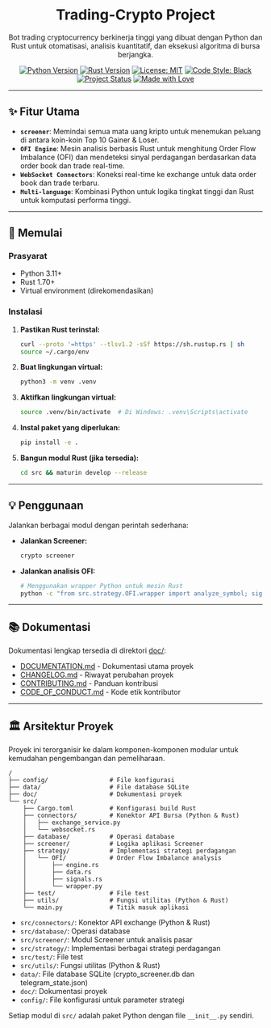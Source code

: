 <div align="center">
<h1 align="center">Trading-Crypto Project</h1>
<p align="center">
Bot trading cryptocurrency berkinerja tinggi yang dibuat dengan Python dan Rust untuk otomatisasi, analisis kuantitatif, dan eksekusi algoritma di bursa berjangka.
</p>
</div>
<div align="center">
<!-- Shields.io Badges -->
<a href="https://www.python.org/downloads/"><img src="https://img.shields.io/badge/python-3.11+-blue.svg?style=for-the-badge&logo=python" alt="Python Version"></a>
<a href="https://www.rust-lang.org/"><img src="https://img.shields.io/badge/rust-1.70+-orange.svg?style=for-the-badge&logo=rust" alt="Rust Version"></a>
<a href="https://opensource.org/licenses/MIT"><img src="https://img.shields.io/badge/License-MIT-yellow.svg?style=for-the-badge" alt="License: MIT"></a>
<a href="#"><img src="https://img.shields.io/badge/code%20style-black-000000.svg?style=for-the-badge" alt="Code Style: Black"></a>
<br>
<a href="#"><img src="https://img.shields.io/badge/status-aktif-brightgreen?style=for-the-badge" alt="Project Status"></a>
<a href="#"><img src="https://img.shields.io/badge/Made%20with-Love-red?style=for-the-badge&logo=heart" alt="Made with Love"></a>
</div>

---

## ✨ Fitur Utama

- **`screener`**: Memindai semua mata uang kripto untuk menemukan peluang di antara koin-koin Top 10 Gainer & Loser.
- **`OFI Engine`**: Mesin analisis berbasis Rust untuk menghitung Order Flow Imbalance (OFI) dan mendeteksi sinyal perdagangan berdasarkan data order book dan trade real-time.
- **`WebSocket Connectors`**: Koneksi real-time ke exchange untuk data order book dan trade terbaru.
- **`Multi-language`**: Kombinasi Python untuk logika tingkat tinggi dan Rust untuk komputasi performa tinggi.

---

## 🚀 Memulai

### Prasyarat

- Python 3.11+
- Rust 1.70+ 
- Virtual environment (direkomendasikan)

### Instalasi

1. **Pastikan Rust terinstal:**
   ```bash
   curl --proto '=https' --tlsv1.2 -sSf https://sh.rustup.rs | sh
   source ~/.cargo/env
   ```

2. **Buat lingkungan virtual:**
   ```bash
   python3 -m venv .venv
   ```

3. **Aktifkan lingkungan virtual:**
   ```bash
   source .venv/bin/activate  # Di Windows: .venv\Scripts\activate
   ```

4. **Instal paket yang diperlukan:**
   ```bash
   pip install -e .
   ```

5. **Bangun modul Rust (jika tersedia):**
   ```bash
   cd src && maturin develop --release
   ```

---

## 💡 Penggunaan

Jalankan berbagai modul dengan perintah sederhana:

- **Jalankan Screener:**
  ```bash
  crypto screener
  ```

- **Jalankan analisis OFI:**
  ```bash
  # Menggunakan wrapper Python untuk mesin Rust
  python -c "from src.strategy.OFI.wrapper import analyze_symbol; signal = analyze_symbol('BTCUSDT'); print(signal)"
  ```

---

## 📚 Dokumentasi

Dokumentasi lengkap tersedia di direktori [doc/](doc/):

- [DOCUMENTATION.md](doc/DOCUMENTATION.md) - Dokumentasi utama proyek
- [CHANGELOG.md](doc/CHANGELOG.md) - Riwayat perubahan proyek
- [CONTRIBUTING.md](doc/CONTRIBUTING.md) - Panduan kontribusi
- [CODE_OF_CONDUCT.md](doc/CODE_OF_CONDUCT.md) - Kode etik kontributor

---

## 🏛️ Arsitektur Proyek

Proyek ini terorganisir ke dalam komponen-komponen modular untuk kemudahan pengembangan dan pemeliharaan.

```
/
├── config/                 # File konfigurasi
├── data/                   # File database SQLite
├── doc/                    # Dokumentasi proyek
└── src/
    ├── Cargo.toml          # Konfigurasi build Rust
    ├── connectors/         # Konektor API Bursa (Python & Rust)
    │   ├── exchange_service.py
    │   └── websocket.rs
    ├── database/           # Operasi database
    ├── screener/           # Logika aplikasi Screener
    ├── strategy/           # Implementasi strategi perdagangan
    │   └── OFI/            # Order Flow Imbalance analysis
    │       ├── engine.rs
    │       ├── data.rs
    │       ├── signals.rs
    │       └── wrapper.py
    ├── test/               # File test
    ├── utils/              # Fungsi utilitas (Python & Rust)
    └── main.py             # Titik masuk aplikasi
```

- `src/connectors/`: Konektor API exchange (Python & Rust)
- `src/database/`: Operasi database
- `src/screener/`: Modul Screener untuk analisis pasar
- `src/strategy/`: Implementasi berbagai strategi perdagangan
- `src/test/`: File test
- `src/utils/`: Fungsi utilitas (Python & Rust)
- `data/`: File database SQLite (crypto_screener.db dan telegram_state.json)
- `doc/`: Dokumentasi proyek
- `config/`: File konfigurasi untuk parameter strategi

Setiap modul di `src/` adalah paket Python dengan file `__init__.py` sendiri.